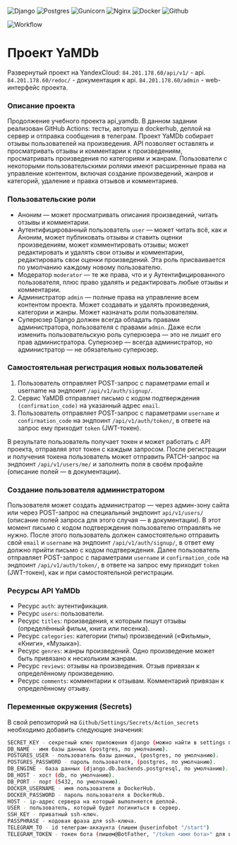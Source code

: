 ![Django](https://img.shields.io/badge/django%20-%23092E20.svg?&style=for-the-badge&logo=django&logoColor=white)
![Postgres](https://img.shields.io/badge/postgres-%23316192.svg?&style=for-the-badge&logo=postgresql&logoColor=white)
![Gunicorn](https://img.shields.io/badge/gunicorn-%298729.svg?style=for-the-badge&logo=gunicorn&logoColor=white)
![Nginx](https://img.shields.io/badge/nginx%20-%23009639.svg?&style=for-the-badge&logo=nginx&logoColor=white)
![Docker](https://img.shields.io/badge/docker%20-%230db7ed.svg?&style=for-the-badge&logo=docker&logoColor=white)
![Github](https://img.shields.io/badge/github%20-%23121011.svg?&style=for-the-badge&logo=github&logoColor=white)


![Workflow](https://github.com/kirsbrosnone/yamdb_final/actions/workflows/yamdb_workflow.yml/badge.svg)

# Проект YaMDb

Развернутый проект на YandexCloud:
 `84.201.178.60/api/v1/` - api.
 `84.201.178.60/redoc/` - документация к api.
 `84.201.178.60/admin` - web-интерфейс проекта. 

### Описание проекта
Продолжение учебного проекта api_yamdb. В данном задании реализован GitHub Actions: тесты, автопуш в dockerhub, деплой на сервер и отправка сообщения в телеграм.
Проект YaMDb собирает отзывы пользователей на произведения.
API позволяет оставлять и просматривать отзывы и комментарии к произведениям, просматривать произведения по категориям и жанрам.
Пользователи с некоторыми пользовательскими ролями имеют расширенные права на управление контентом, включая создание произведений, жанров и категорий, удаление и правка отзывов и комментариев.

### Пользовательские роли
- Аноним — может просматривать описания произведений, читать отзывы и комментарии.
- Аутентифицированный пользователь `user` — может читать всё, как и Аноним, может публиковать отзывы и ставить оценки произведениям, может комментировать отзывы; может редактировать и удалять свои отзывы и комментарии, редактировать свои оценки произведений. Эта роль присваивается по умолчанию каждому новому пользователю.
- Модератор `moderator` — те же права, что и у Аутентифицированного пользователя, плюс право удалять и редактировать любые отзывы и комментарии.
- Администратор `admin` — полные права на управление всем контентом проекта. Может создавать и удалять произведения, категории и жанры. Может назначать роли пользователям.
- Суперюзер Django должен всегда обладать правами администратора, пользователя с правами `admin`. Даже если изменить пользовательскую роль суперюзера — это не лишит его прав администратора. Суперюзер — всегда администратор, но администратор — не обязательно суперюзер.

### Самостоятельная регистрация новых пользователей

1. Пользователь отправляет POST-запрос с параметрами email и username на эндпоинт `/api/v1/auth/signup/`.
2. Сервис YaMDB отправляет письмо с кодом подтверждения `(confirmation_code)` на указанный адрес `email`.
3. Пользователь отправляет POST-запрос с параметрами `username` и `confirmation_code` на эндпоинт `/api/v1/auth/token/`, в ответе на запрос ему приходит `token` (JWT-токен).

В результате пользователь получает токен и может работать с API проекта, отправляя этот токен с каждым запросом.
После регистрации и получения токена пользователь может отправить PATCH-запрос на эндпоинт `/api/v1/users/me/` и заполнить поля в своём профайле (описание полей — в документации).

### Создание пользователя администратором
Пользователя может создать администратор — через админ-зону сайта или через POST-запрос на специальный эндпоинт `api/v1/users/` (описание полей запроса для этого случая — в документации). В этот момент письмо с кодом подтверждения пользователю отправлять не нужно.
После этого пользователь должен самостоятельно отправить свой `email` и `username` на эндпоинт `/api/v1/auth/signup/`, в ответ ему должно прийти письмо с кодом подтверждения.
Далее пользователь отправляет POST-запрос с параметрами `username` и `confirmation_code` на эндпоинт `/api/v1/auth/token/`, в ответе на запрос ему приходит `token` (JWT-токен), как и при самостоятельной регистрации.

### Ресурсы API YaMDb
- Ресурс `auth`: аутентификация.
- Ресурс `users`: пользователи.
- Ресурс `titles`: произведения, к которым пишут отзывы (определённый фильм, книга или песенка).
- Ресурс `categories`: категории (типы) произведений («Фильмы», «Книги», «Музыка»).
- Ресурс `genres`: жанры произведений. Одно произведение может быть привязано к нескольким жанрам.
- Ресурс `reviews`: отзывы на произведения. Отзыв привязан к определённому произведению.
- Ресурс `comments`: комментарии к отзывам. Комментарий привязан к определённому отзыву.

### Переменные окружения (Secrets)

В свой репозиторий на `Github/Settings/Secrets/Action_secrets` необходимо добавить следующие значения: 

```sh
SECRET_KEY - секретный ключ приложения django (можно найти в settings проекта).
DB_NAME - имя базы данных (postgres, по умолчанию).
POSTGRES_USER - пользователь базы данных, (postgres, по умолчанию).
POSTGRES_PASSWORD - пароль пользователя, (postgres, по умолчанию).
DB_ENGINE - база данных (django.db.backends.postgresql, по умолчанию).
DB_HOST - хост (db, по умолчанию).
DB_PORT - порт (5432, по умолчанию).
DOCKER_USERNAME - имя пользователя в DockerHub.
DOCKER_PASSWORD - пароль пользователя в DockerHub.
HOST - ip-адрес сервера на который выполняется деплой.
USER - пользователь, который будет логиниться в сервер.
SSH_KEY - приватный ssh-ключ.
PASSPHRASE - кодовая фраза для ssh-ключа.
TELEGRAM_TO - id телеграм-аккаунта (пишем @userinfobot "/start")
TELEGRAM_TOKEN - токен бота (пишем@BotFather, "/token <имя бота>" для выдачи нового token, или "/mybots" для просмотра текущего токена)
```

